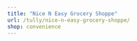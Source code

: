 ```yaml
---
title: "Nice N Easy Grocery Shoppe"
url: /tully/nice-n-easy-grocery-shoppe/
shop: convenience
---
```

